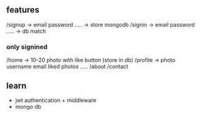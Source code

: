 ## features
/signup -> email password ..... -> store mongodb
/signin -> email password ..... -> db match 

### only signined
/home -> 10-20 photo with like button (store in db)
/profile -> photo username email liked photos .....
/about 
/contact

## learn 
- jwt authentication + middleware
- mongo db